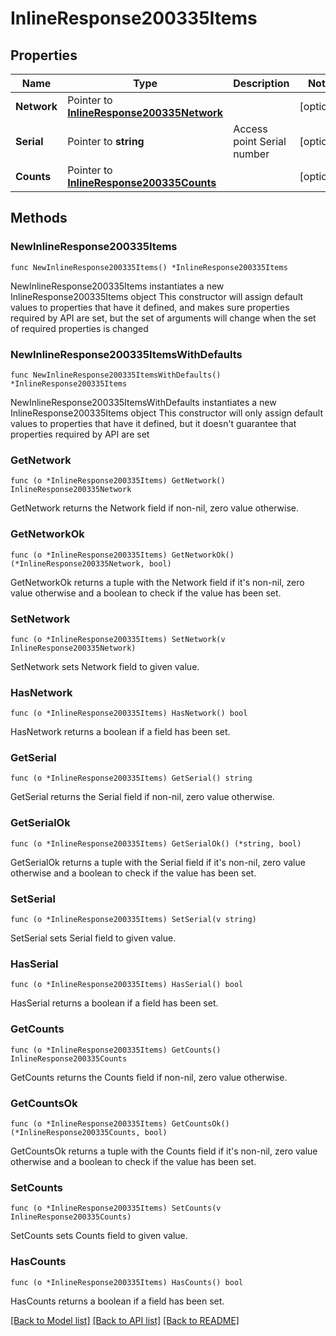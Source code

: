 # InlineResponse200335Items

## Properties

Name | Type | Description | Notes
------------ | ------------- | ------------- | -------------
**Network** | Pointer to [**InlineResponse200335Network**](InlineResponse200335Network.md) |  | [optional] 
**Serial** | Pointer to **string** | Access point Serial number | [optional] 
**Counts** | Pointer to [**InlineResponse200335Counts**](InlineResponse200335Counts.md) |  | [optional] 

## Methods

### NewInlineResponse200335Items

`func NewInlineResponse200335Items() *InlineResponse200335Items`

NewInlineResponse200335Items instantiates a new InlineResponse200335Items object
This constructor will assign default values to properties that have it defined,
and makes sure properties required by API are set, but the set of arguments
will change when the set of required properties is changed

### NewInlineResponse200335ItemsWithDefaults

`func NewInlineResponse200335ItemsWithDefaults() *InlineResponse200335Items`

NewInlineResponse200335ItemsWithDefaults instantiates a new InlineResponse200335Items object
This constructor will only assign default values to properties that have it defined,
but it doesn't guarantee that properties required by API are set

### GetNetwork

`func (o *InlineResponse200335Items) GetNetwork() InlineResponse200335Network`

GetNetwork returns the Network field if non-nil, zero value otherwise.

### GetNetworkOk

`func (o *InlineResponse200335Items) GetNetworkOk() (*InlineResponse200335Network, bool)`

GetNetworkOk returns a tuple with the Network field if it's non-nil, zero value otherwise
and a boolean to check if the value has been set.

### SetNetwork

`func (o *InlineResponse200335Items) SetNetwork(v InlineResponse200335Network)`

SetNetwork sets Network field to given value.

### HasNetwork

`func (o *InlineResponse200335Items) HasNetwork() bool`

HasNetwork returns a boolean if a field has been set.

### GetSerial

`func (o *InlineResponse200335Items) GetSerial() string`

GetSerial returns the Serial field if non-nil, zero value otherwise.

### GetSerialOk

`func (o *InlineResponse200335Items) GetSerialOk() (*string, bool)`

GetSerialOk returns a tuple with the Serial field if it's non-nil, zero value otherwise
and a boolean to check if the value has been set.

### SetSerial

`func (o *InlineResponse200335Items) SetSerial(v string)`

SetSerial sets Serial field to given value.

### HasSerial

`func (o *InlineResponse200335Items) HasSerial() bool`

HasSerial returns a boolean if a field has been set.

### GetCounts

`func (o *InlineResponse200335Items) GetCounts() InlineResponse200335Counts`

GetCounts returns the Counts field if non-nil, zero value otherwise.

### GetCountsOk

`func (o *InlineResponse200335Items) GetCountsOk() (*InlineResponse200335Counts, bool)`

GetCountsOk returns a tuple with the Counts field if it's non-nil, zero value otherwise
and a boolean to check if the value has been set.

### SetCounts

`func (o *InlineResponse200335Items) SetCounts(v InlineResponse200335Counts)`

SetCounts sets Counts field to given value.

### HasCounts

`func (o *InlineResponse200335Items) HasCounts() bool`

HasCounts returns a boolean if a field has been set.


[[Back to Model list]](../README.md#documentation-for-models) [[Back to API list]](../README.md#documentation-for-api-endpoints) [[Back to README]](../README.md)


